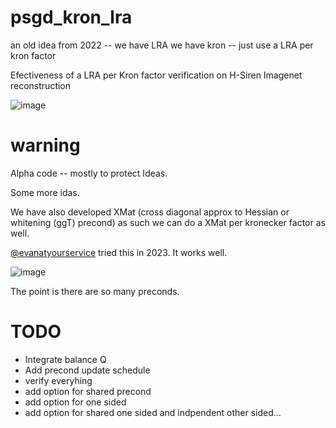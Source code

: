 # psgd_kron_lra
an old idea from 2022 -- we have LRA we have kron -- just use a LRA per kron factor 

Efectiveness of a LRA per Kron factor verification on H-Siren Imagenet reconstruction 

![image](https://github.com/user-attachments/assets/18456fa7-74d5-4020-bcca-fa47b1b00fc9)

# warning 
Alpha code -- mostly to protect Ideas.

Some more idas. 

We have also developed XMat (cross diagonal approx to Hessian or whitening (ggT) precond) as such we can do a XMat per kronecker factor as well. 

[@evanatyourservice](https://github.com/evanatyourservice/) tried this in 2023. It works well. 

![image](https://github.com/user-attachments/assets/f5142b1e-0fe3-415b-92ad-0349cae8fe94)

The point is there are so many preconds. 

# TODO
 - Integrate balance Q
 - Add precond update schedule
 - verify everyhing
 - add option for shared precond
 - add option for one sided
 - add option for shared one sided and indpendent other sided...
